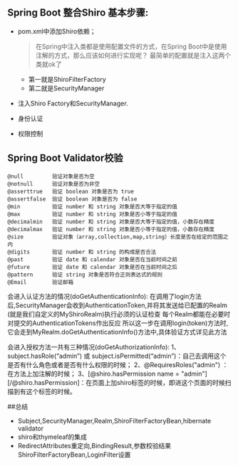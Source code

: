 
## Spring Boot 整合Shiro 基本步骤:

   *  pom.xml中添加Shiro依赖；
      >在Spring中注入类都是使用配置文件的方式，在Spring Boot中是使用注解的方式，那么应该如何进行实现呢？
       最简单的配置就是注入这两个类就ok了 
      * 第一就是ShiroFilterFactory
      * 第二就是SecurityManager
   
   *  注入Shiro Factory和SecurityManager.
   
   *  身份认证
   
   *  权限控制
   
   
## Spring Boot Validator校验
    @null         验证对象是否为空
    @notnull      验证对象是否为非空
    @asserttrue   验证 boolean 对象是否为 true
    @assertfalse  验证 boolean 对象是否为 false
    @min          验证 number 和 string 对象是否大等于指定的值
    @max          验证 number 和 string 对象是否小等于指定的值
    @decimalmin   验证 number 和 string 对象是否大等于指定的值，小数存在精度
    @decimalmax   验证 number 和 string 对象是否小等于指定的值，小数存在精度
    @size         验证对象（array,collection,map,string）长度是否在给定的范围之内
    @digits       验证 number 和 string 的构成是否合法
    @past         验证 date 和 calendar 对象是否在当前时间之前
    @future       验证 date 和 calendar 对象是否在当前时间之后
    @pattern      验证 string 对象是否符合正则表达式的规则
    @Email        验证邮箱
   
会进入认证方法的情况(doGetAuthenticationInfo):
 在调用了login方法后,SecurityManager会收到AuthenticationToken,并将其发送给已配置的Realm (就是我们自定义的MyShiroRealm)执行必须的认证检查
 每个Realm都能在必要时对提交的AuthenticationTokens作出反应
 所以这一步在调用login(token)方法时,它会走到MyRealm.doGetAuthenticationInfo()方法中,具体验证方式详见此方法

 
   
会进入授权方法一共有三种情况(doGetAuthorizationInfo):
1、subject.hasRole(“admin”) 或 subject.isPermitted(“admin”)：自己去调用这个是否有什么角色或者是否有什么权限的时候；
2、@RequiresRoles("admin") ：在方法上加注解的时候；
3、[@shiro.hasPermission name = "admin"][/@shiro.hasPermission]：在页面上加shiro标签的时候，即进这个页面的时候扫描到有这个标签的时候。

##总结
* Subject,SecurityManager,Realm,ShiroFilterFactoryBean,hibernate validator
* shiro和thymeleaf的集成
* RedirectAttributes重定向,BindingResult,参数校验结果ShiroFilterFactoryBean,LoginFilter设置

